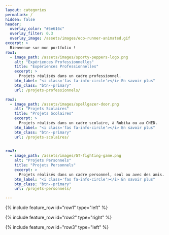 ```yaml
---
layout: categories
permalink: /
hidden: false
header:
  overlay_color: "#5e616c"
  overlay_filter: 0.3
  overlay_image: /assets/images/eco-runner-animated.gif
excerpt: >
  Bienvenue sur mon portfolio !
row1:
  - image_path: /assets/images/sporty-peppers-logo.png
    alt: "Expériences Professionnelles"
    title: "Expériences Professionnelles"
    excerpt: >
      Projets réalisés dans un cadre professionnel.
    btn_label: "<i class='fas fa-info-circle'></i> En savoir plus"
    btn_class: "btn--primary"
    url: /projets-professionnels/

row2:
  - image_path: /assets/images/spellgazer-door.png
    alt: "Projets Scolaires"
    title: "Projets Scolaires"
    excerpt: >
      Projets réalisés dans un cadre scolaire, à Rubika ou au CNED.
    btn_label: "<i class='fas fa-info-circle'></i> En savoir plus"
    btn_class: "btn--primary"
    url: /projets-scolaires/
  

row3:
  - image_path: /assets/images/GT-fighting-game.png
    alt: "Projets Personnels"
    title: "Projets Personnels"
    excerpt: >
      Projets réalisés dans un cadre personnel, seul ou avec des amis.
    btn_label: "<i class='fas fa-info-circle'></i> En savoir plus"
    btn_class: "btn--primary"
    url: /projets-personnels/

---
```


{% include feature_row id="row1" type="left" %}

{% include feature_row id="row2" type="right" %}

{% include feature_row id="row3" type="left" %}
